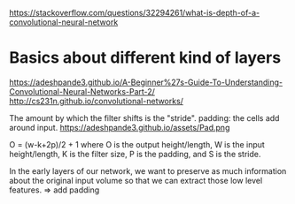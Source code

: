 https://stackoverflow.com/questions/32294261/what-is-depth-of-a-convolutional-neural-network

# Basics about different kind of layers
https://adeshpande3.github.io/A-Beginner%27s-Guide-To-Understanding-Convolutional-Neural-Networks-Part-2/
http://cs231n.github.io/convolutional-networks/

The amount by which the filter shifts is the "stride".
padding: the cells add around input.
https://adeshpande3.github.io/assets/Pad.png

O = (w-k+2p)/2 + 1
where O is the output height/length, W is the input height/length, K is the filter size, P is the padding, and S is the stride.

In the early layers of our network, we want to preserve as much information about the original input volume so that we can extract those low level features.  => add padding
